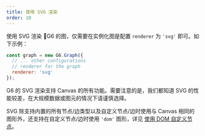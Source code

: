 ```yaml
---
title: 使用 SVG 渲染
order: 10
---
```


使用 SVG 渲染 G6 的图，仅需要在实例化图是配置 `renderer` 为 `'svg'` 即可。如下示例：
```javascript
const graph = new G6.Graph({
  // ... other configurations
  // renderer for the graph
  renderer: 'svg'
});
```

G6 的 SVG 渲染支持 Canvas 的所有功能。需要注意的是，我们都知道 SVG 的性能较差，在大规模数据或图元的情况下请谨慎选择。

SVG 除支持内置的所有节点/边类型以及自定义节点/边时使用与 Canvas 相同的图形外，还支持在自定义节点/边时使用 `'dom'` 图形，详见 [使用 DOM 自定义节点](/zh/docs/manual/advanced/custom-node/#5-使用-dom-自定义节点)。